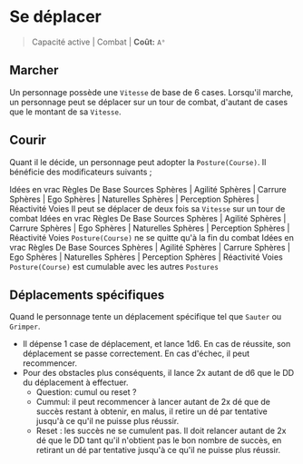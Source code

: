 # Se déplacer

> Capacité active \| Combat \| **Coût:** `A°`

## Marcher

Un personnage possède une `Vitesse` de base de 6 cases. Lorsqu'il marche, un personnage peut se déplacer sur un tour de combat, d'autant de cases que le montant de sa `Vitesse`.

## Courir

Quant il le décide, un personnage peut adopter la `Posture(Course)`. Il bénéficie des modificateurs suivants ;

Idées en vrac Règles De Base Sources Sphères \| Agilité Sphères \| Carrure Sphères \| Ego Sphères \| Naturelles Sphères \| Perception Sphères \| Réactivité Voies Il peut se déplacer de deux fois sa `Vitesse` sur un tour de combat Idées en vrac Règles De Base Sources Sphères \| Agilité Sphères \| Carrure Sphères \| Ego Sphères \| Naturelles Sphères \| Perception Sphères \| Réactivité Voies `Posture(Course)` ne se quitte qu'à la fin du combat Idées en vrac Règles De Base Sources Sphères \| Agilité Sphères \| Carrure Sphères \| Ego Sphères \| Naturelles Sphères \| Perception Sphères \| Réactivité Voies `Posture(Course)` est cumulable avec les autres `Postures`

## Déplacements spécifiques

Quand le personnage tente un déplacement spécifique tel que `Sauter` ou `Grimper`.

* Il dépense 1 case de déplacement, et lance 1d6. En cas de réussite, son déplacement se passe correctement. En cas d'échec, il peut recommencer.
* Pour des obstacles plus conséquents, il lance 2x autant de d6 que le DD du déplacement à effectuer. 
  * Question: cumul ou reset ?
  * Cummul: il peut recommencer à lancer autant de 2x dé que de succès restant à obtenir, en malus, il retire un dé par tentative jusqu'à ce qu'il ne puisse plus réussir. 
  * Reset : les succès ne se cumulent pas. Il doit relancer autant de 2x dé que le DD tant qu'il n'obtient pas le bon nombre de succès, en retirant un dé par tentative jusqu'à ce qu'il ne puisse plus réussir.

